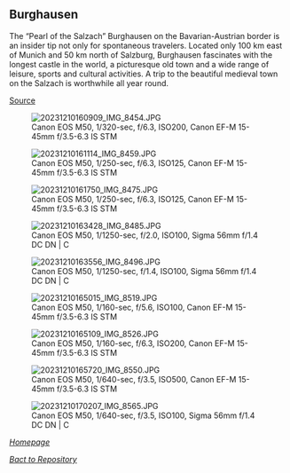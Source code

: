 ## Burghausen

The “Pearl of the Salzach” Burghausen on the Bavarian-Austrian border is an insider tip not only for spontaneous travelers. Located only 100 km east of Munich and 50 km north of Salzburg, Burghausen fascinates with the longest castle in the world, a picturesque old town and a wide range of leisure, sports and cultural activities. A trip to the beautiful medieval town on the Salzach is worthwhile all year round.

[Source](https://www.visit-burghausen.com/en)

<link rel='stylesheet' href='/Shutter101/css/photo-tile.css'>
<div class='gallery'>
	<figure>
		<img src='/Shutter101/photos/Burghausen/img/20231210160909_IMG_8454.JPG' alt='20231210160909_IMG_8454.JPG'>
		<figcaption>Canon EOS M50, 1/320-sec, f/6.3, ISO200, Canon EF-M 15-45mm f/3.5-6.3 IS STM</figcaption>
	</figure>
	<figure>
		<img src='/Shutter101/photos/Burghausen/img/20231210161114_IMG_8459.JPG' alt='20231210161114_IMG_8459.JPG'>
		<figcaption>Canon EOS M50, 1/250-sec, f/6.3, ISO125, Canon EF-M 15-45mm f/3.5-6.3 IS STM</figcaption>
	</figure>
	<figure>
		<img src='/Shutter101/photos/Burghausen/img/20231210161750_IMG_8475.JPG' alt='20231210161750_IMG_8475.JPG'>
		<figcaption>Canon EOS M50, 1/250-sec, f/6.3, ISO125, Canon EF-M 15-45mm f/3.5-6.3 IS STM</figcaption>
	</figure>
	<figure>
		<img src='/Shutter101/photos/Burghausen/img/20231210163428_IMG_8485.JPG' alt='20231210163428_IMG_8485.JPG'>
		<figcaption>Canon EOS M50, 1/1250-sec, f/2.0, ISO100, Sigma 56mm f/1.4 DC DN | C</figcaption>
	</figure>
	<figure>
		<img src='/Shutter101/photos/Burghausen/img/20231210163556_IMG_8496.JPG' alt='20231210163556_IMG_8496.JPG'>
		<figcaption>Canon EOS M50, 1/1250-sec, f/1.4, ISO100, Sigma 56mm f/1.4 DC DN | C</figcaption>
	</figure>
	<figure>
		<img src='/Shutter101/photos/Burghausen/img/20231210165015_IMG_8519.JPG' alt='20231210165015_IMG_8519.JPG'>
		<figcaption>Canon EOS M50, 1/160-sec, f/5.6, ISO100, Canon EF-M 15-45mm f/3.5-6.3 IS STM</figcaption>
	</figure>
	<figure>
		<img src='/Shutter101/photos/Burghausen/img/20231210165109_IMG_8526.JPG' alt='20231210165109_IMG_8526.JPG'>
		<figcaption>Canon EOS M50, 1/160-sec, f/6.3, ISO200, Canon EF-M 15-45mm f/3.5-6.3 IS STM</figcaption>
	</figure>
	<figure>
		<img src='/Shutter101/photos/Burghausen/img/20231210165720_IMG_8550.JPG' alt='20231210165720_IMG_8550.JPG'>
		<figcaption>Canon EOS M50, 1/640-sec, f/3.5, ISO500, Canon EF-M 15-45mm f/3.5-6.3 IS STM</figcaption>
	</figure>
	<figure>
		<img src='/Shutter101/photos/Burghausen/img/20231210170207_IMG_8565.JPG' alt='20231210170207_IMG_8565.JPG'>
		<figcaption>Canon EOS M50, 1/640-sec, f/3.5, ISO100, Sigma 56mm f/1.4 DC DN | C</figcaption>
	</figure>
</div>


*[Homepage](https://23w-gbac.github.io/Shutter101/)*

*[Bact to Repository](https://github.com/23W-GBAC/Shutter101/tree/main)*

